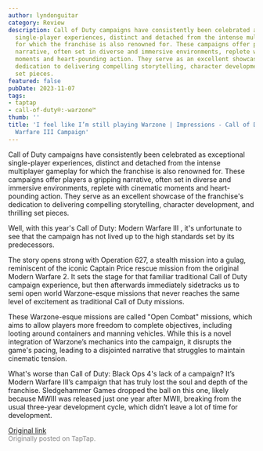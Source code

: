 ```yaml
---
author: lyndonguitar
category: Review
description: Call of Duty campaigns have consistently been celebrated as exceptional
  single-player experiences, distinct and detached from the intense multiplayer gameplay
  for which the franchise is also renowned for. These campaigns offer players a gripping
  narrative, often set in diverse and immersive environments, replete with cinematic
  moments and heart-pounding action. They serve as an excellent showcase of the franchise's
  dedication to delivering compelling storytelling, character development, and thrilling
  set pieces.
featured: false
pubDate: 2023-11-07
tags:
- taptap
- call-of-duty®:-warzone™
thumb: ''
title: 'I feel like I’m still playing Warzone | Impressions - Call of Duty: Modern
  Warfare III Campaign'
---
```


Call of Duty campaigns have consistently been celebrated as exceptional single-player experiences, distinct and detached from the intense multiplayer gameplay for which the franchise is also renowned for. These campaigns offer players a gripping narrative, often set in diverse and immersive environments, replete with cinematic moments and heart-pounding action. They serve as an excellent showcase of the franchise's dedication to delivering compelling storytelling, character development, and thrilling set pieces.

Well, with this year's Call of Duty: Modern Warfare III , it's unfortunate to see that the campaign has not lived up to the high standards set by its predecessors.

The story opens strong with Operation 627, a stealth mission into a gulag, reminiscent of the iconic Captain Price rescue mission from the original Modern Warfare 2. It sets the stage for that familiar traditional Call of Duty campaign experience, but then afterwards immediately sidetracks us to semi open world Warzone-esque missions that never reaches the same level of excitement as traditional Call of Duty missions.

These Warzone-esque missions are called "Open Combat" missions, which aims to allow players more freedom to complete objectives, including looting around containers and manning vehicles. While this is a novel integration of Warzone’s mechanics into the campaign, it disrupts the game's pacing, leading to a disjointed narrative that struggles to maintain cinematic tension.

What's worse than Call of Duty: Black Ops 4's lack of a campaign? It’s Modern Warfare III’s campaign that has truly lost the soul and depth of the franchise. Sledgehammer Games dropped the ball on this one, likely because MWIII was released just one year after MWII, breaking from the usual three-year development cycle, which didn’t leave a lot of time for development.

[Original link](https://www.taptap.io/post/6519268)<br><span style="font-size: 0.95em; color: #888;">Originally posted on TapTap.</span>